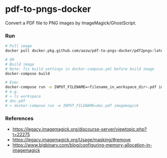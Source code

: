 # pdf-to-pngs-docker

Convert a PDF file to PNG images by ImageMagick/GhostScript.

### Run

```bash
# Pull image
docker pull docker.pkg.github.com/aazw/pdf-to-pngs-docker/pdf2pngs:latest

# OR
# Build image 
# Note: fix build settings in docker-compose.yml before build image
docker-compose build

# Exec
docker-compose run -e INPUT_FILENAME=<filename_in_workspace_dir>.pdf imagemagick
# e.g. 
# > ls workspace
# doc.pdf
# > docker-compose run -e INPUT_FILENAME=doc.pdf imagemagick
```

### References

* https://legacy.imagemagick.org/discourse-server/viewtopic.php?t=22275
* https://legacy.imagemagick.org/Usage/masking/#remove
* https://www.bigbinary.com/blog/configuring-memory-allocation-in-imagemagick
